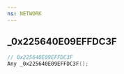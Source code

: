 ```yaml
---
ns: NETWORK
---
```

## _0x225640E09EFFDC3F

```c
// 0x225640E09EFFDC3F
Any _0x225640E09EFFDC3F();
```

